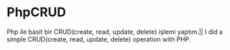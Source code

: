 # PhpCRUD
Php ile basit bir CRUD(create, read, update, delete) işlemi yaptım.|| I did a simple CRUD(create, read, update, delete) operation with PHP.
